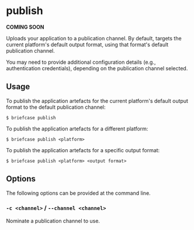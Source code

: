 # publish

**COMING SOON**

Uploads your application to a publication channel. By default, targets the current platform's default output format, using that format's default publication channel.

You may need to provide additional configuration details (e.g., authentication credentials), depending on the publication channel selected.

## Usage

To publish the application artefacts for the current platform's default output format to the default publication channel:

```console
$ briefcase publish
```

To publish the application artefacts for a different platform:

```console
$ briefcase publish <platform>
```

To publish the application artefacts for a specific output format:

```console
$ briefcase publish <platform> <output format>
```

## Options

The following options can be provided at the command line.

### `-c <channel>` / `--channel <channel>`

Nominate a publication channel to use.
